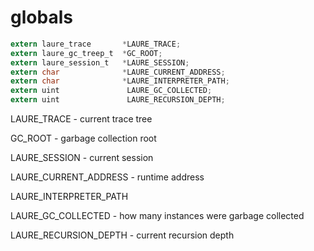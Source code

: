 # globals

```c
extern laure_trace       *LAURE_TRACE;
extern laure_gc_treep_t  *GC_ROOT;
extern laure_session_t   *LAURE_SESSION;
extern char              *LAURE_CURRENT_ADDRESS;
extern char              *LAURE_INTERPRETER_PATH;
extern uint               LAURE_GC_COLLECTED;
extern uint               LAURE_RECURSION_DEPTH;
```

LAURE_TRACE - current trace tree

GC_ROOT - garbage collection root

LAURE_SESSION - current session

LAURE_CURRENT_ADDRESS - runtime address

LAURE_INTERPRETER_PATH

LAURE_GC_COLLECTED - how many instances were garbage collected

LAURE_RECURSION_DEPTH - current recursion depth